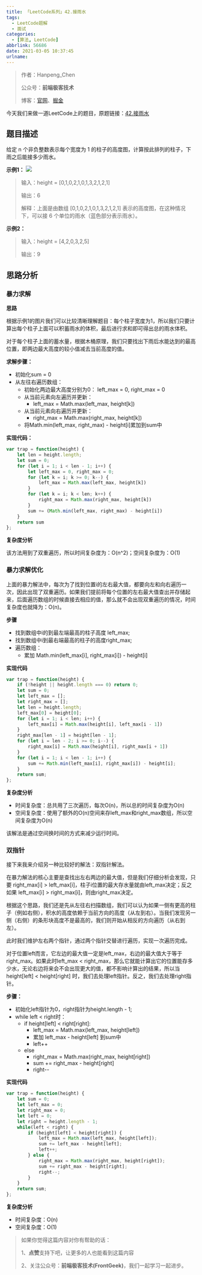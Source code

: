 ```yaml
---
title: 「LeetCode系列」42.接雨水
tags:
  - LeetCode题解
  - 面试
categories:
  - [算法, LeetCode]
abbrlink: 56686
date: 2021-03-05 10:37:45
urlname:
---
```


> 作者：Hanpeng_Chen
>
> 公众号：**前端极客技术**
>
> 博客：[官网](http://www.chenhanpeng.com)、[掘金](https://juejin.cn/user/1063982988795911/posts)



今天我们来做一道LeetCode上的题目，原题链接：[42.接雨水](https://leetcode-cn.com/problems/trapping-rain-water)

## 题目描述
给定 n 个非负整数表示每个宽度为 1 的柱子的高度图，计算按此排列的柱子，下雨之后能接多少雨水。

**示例1：**
![](https://pub-9effe6ef78a64cfc92922e0f4e06f7dd.r2.dev/blog-images/blogImages/2021/20210302213550.png)

> 输入：height = [0,1,0,2,1,0,1,3,2,1,2,1]
>
> 输出：6
>
> 解释：上面是由数组 [0,1,0,2,1,0,1,3,2,1,2,1] 表示的高度图，在这种情况下，可以接 6 个单位的雨水（蓝色部分表示雨水）。

**示例2：**

> 输入：height = [4,2,0,3,2,5]
>
> 输出：9


## 思路分析

### 暴力求解
**思路**

根据示例1的图片我们可以比较清晰理解题目：每个柱子宽度为1，所以我们只要计算出每个柱子上面可以积蓄雨水的体积，最后进行求和即可得出总的雨水体积。

对于每个柱子上面的蓄水量，根据木桶原理，我们只要找出下雨后水能达到的最高位置，即两边最大高度的较小值减去当前高度的值。

**求解步骤：**
- 初始化sum = 0
- 从左往右遍历数组：
  - 初始化两边最大高度分别为0： left_max = 0, right_max = 0
  - 从当前元素向左遍历并更新：
    - left_max = Math.max(left_max, height[k])
  - 从当前元素向右遍历并更新：
    - right_max = Math.max(right_max, height[k])
  - 将Math.min(left_max, right_max) - height[i]累加到sum中


**实现代码：**
```js
var trap = function(height) {
    let len = height.length;
    let sum = 0;
    for (let i = 1; i < len - 1; i++) {
        let left_max = 0, right_max = 0;
        for (let k = i; k >= 0; k--) {
            left_max = Math.max(left_max, height[k])
        }
        for (let k = i; k < len; k++) {
            right_max = Math.max(right_max, height[k])
        }
        sum += (Math.min(left_max, right_max) - height[i])
    }
    return sum
};
```

**复杂度分析**

该方法用到了双重遍历，所以时间复杂度为：O(n^2)；空间复杂度为：O(1)


### 暴力求解优化
上面的暴力解法中，每次为了找到位置i的左右最大值，都要向左和向右遍历一次，因此出现了双重遍历。如果我们提前将每个位置的左右最大值查出并存储起来，后面遍历数组的时候直接去相应的值，那么就不会出现双重遍历的情况，时间复杂度也就降为：O(n)。

**步骤**
- 找到数组中i的到最左端最高的柱子高度 left_max;
- 找到数组中i到最右端最高的柱子的高度right_max;
- 遍历数组：
    - 累加  Math.min(left_max[i], right_max[i]) - height[i]


**实现代码**
```js
var trap = function(height) {
    if (!height || height.length === 0) return 0;
    let sum = 0;
    let left_max = [];
    let right_max = [];
    let len = height.length;
    left_max[0] = height[0];
    for (let i = 1; i < len; i++) {
        left_max[i] = Math.max(height[i], left_max[i - 1])
    }
    right_max[len - 1] = height[len - 1];
    for (let i = len - 2; i >= 0; i--) {
        right_max[i] = Math.max(height[i], right_max[i + 1])
    }
    for (let i = 1; i < len - 1; i++) {
        sum += Math.min(left_max[i], right_max[i]) - height[i];
    }
    return sum;
};
```

**复杂度分析**
- 时间复杂度：总共用了三次遍历，每次O(n)，所以总的时间复杂度为O(n)
- 空间复杂度：使用了额外的O(n)空间来存left_max和right_max数组，所以空间复杂度为O(n)

该解法是通过空间换时间的方式来减少运行时间。

### 双指针
接下来我来介绍另一种比较好的解法：双指针解法。

在暴力解法的核心主要是查找出左右两边的最大值，但是我们仔细分析会发现，只要 right_max[i] > left_max[i]，柱子i位置的最大存水量就由left_max决定；反之如果 left_max[i] > right_max[i]，则由right_max决定。

根据这个思路，我们还是先从左往右扫描数组，我们可以认为如果一侧有更高的柱子（例如右侧），积水的高度依赖于当前方向的高度（从左到右）。当我们发现另一侧（右侧）的条形块高度不是最高的，我们则开始从相反的方向遍历（从右到左）。

此时我们维护左右两个指针，通过两个指针交替进行遍历，实现一次遍历完成。

对于位置left而言，它左边的最大值一定是left_max，右边的最大值大于等于right_max。如果此时left_max < right_max，那么它就能计算出它的位置能存多少水，无论右边将来会不会出现更大的值，都不影响计算出的结果，所以当height[left] < height[right] 时，我们去处理left指针。反之，我们去处理right指针。

**步骤：**
- 初始化left指针为0，right指针为height.length - 1;
- while left < right时：
    - if height[left] < right[right]:
        - left_max = Math.max(left_max, height[left])
        - 累加 left_max - height[left] 到sum中
        - left++
    - else
        - right_max = Math.max(right_max, height[right])
        - sum += right_max - height[right]
        - right--

**实现代码**
```js
var trap = function(height) {
    let sum = 0;
    let left_max = 0;
    let right_max = 0;
    let left = 0;
    let right = height.length - 1;
    while(left < right) {
        if (height[left] < height[right]) {
            left_max = Math.max(left_max, height[left]);
            sum += left_max - height[left];
            left++;
        } else {
            right_max = Math.max(right_max, height[right]);
            sum += right_max - height[right];
            right--;
        }
    }
    return sum;
};
```

**复杂度分析**
- 时间复杂度：O(n)
- 空间复杂度：O(1)



> 如果你觉得这篇内容对你有帮助的话：
>
> 1、**点赞**支持下吧，让更多的人也能看到这篇内容
>
> 2、关注公众号：**前端极客技术(FrontGeek)**，我们一起学习一起进步。